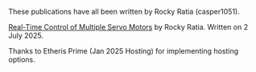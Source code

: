 These publications have all been written by Rocky Ratia (casper1051).

<a href="https://casper1051.github.io/publications/Real-Time%20Control%20of%20Multiple%20Servo%20Motors.pdf">Real-Time Control of Multiple Servo Motors</a> by Rocky Ratia. Written on 2 July 2025.

Thanks to Etheris Prime (Jan 2025 Hosting) for implementing hosting options.
